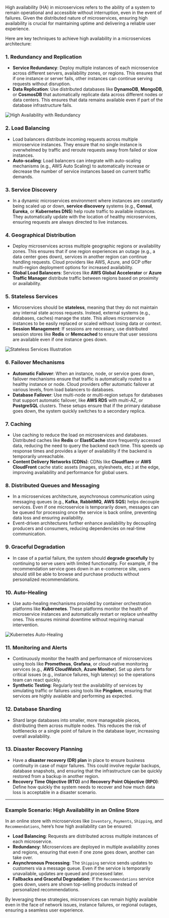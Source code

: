 High availability (HA) in microservices refers to the ability of a system to remain operational and accessible without interruption, even in the event of failures. Given the distributed nature of microservices, ensuring high availability is crucial for maintaining uptime and delivering a reliable user experience.

Here are key techniques to achieve high availability in a microservices architecture:

### 1. **Redundancy and Replication**
- **Service Redundancy**: Deploy multiple instances of each microservice across different servers, availability zones, or regions. This ensures that if one instance or server fails, other instances can continue serving requests without disruption.
- **Data Replication**: Use distributed databases like **DynamoDB**, **MongoDB**, or **CosmosDB** that automatically replicate data across different nodes or data centers. This ensures that data remains available even if part of the database infrastructure fails.

![High Availability with Redundancy](https://raw.githubusercontent.com/high-availability-pattern/redundancy/diagram.png)

### 2. **Load Balancing**
- Load balancers distribute incoming requests across multiple microservice instances. They ensure that no single instance is overwhelmed by traffic and reroute requests away from failed or slow instances.
- **Auto-scaling**: Load balancers can integrate with auto-scaling mechanisms (e.g., AWS Auto Scaling) to automatically increase or decrease the number of service instances based on current traffic demands.

### 3. **Service Discovery**
- In a dynamic microservices environment where instances are constantly being scaled up or down, **service discovery** systems (e.g., **Consul**, **Eureka**, or **Kubernetes DNS**) help route traffic to available instances. They automatically update with the location of healthy microservices, ensuring requests are always directed to live instances.

### 4. **Geographical Distribution**
- Deploy microservices across multiple geographic regions or availability zones. This ensures that if one region experiences an outage (e.g., a data center goes down), services in another region can continue handling requests. Cloud providers like AWS, Azure, and GCP offer multi-region deployment options for increased availability.
- **Global Load Balancers**: Services like **AWS Global Accelerator** or **Azure Traffic Manager** distribute traffic between regions based on proximity or availability.

### 5. **Stateless Services**
- Microservices should be **stateless**, meaning that they do not maintain any internal state across requests. Instead, external systems (e.g., databases, caches) manage the state. This allows microservice instances to be easily replaced or scaled without losing data or context.
- **Session Management**: If sessions are necessary, use distributed session stores like **Redis** or **Memcached** to ensure that user sessions are available even if one instance goes down.

![Stateless Services Illustration](https://raw.githubusercontent.com/high-availability-pattern/stateless-services/diagram.png)

### 6. **Failover Mechanisms**
- **Automatic Failover**: When an instance, node, or service goes down, failover mechanisms ensure that traffic is automatically routed to a healthy instance or node. Cloud providers offer automatic failover at various levels, from load balancers to databases.
- **Database Failover**: Use multi-node or multi-region setups for databases that support automatic failover, like **AWS RDS** with multi-AZ, or **PostgreSQL** clusters. These setups ensure that if the primary database goes down, the system quickly switches to a secondary replica.

### 7. **Caching**
- Use caching to reduce the load on microservices and databases. Distributed caches like **Redis** or **ElastiCache** store frequently accessed data, reducing the need to query the backend each time. This speeds up response times and provides a layer of availability if the backend is temporarily unreachable.
- **Content Delivery Networks (CDNs)**: CDNs like **Cloudflare** or **AWS CloudFront** cache static assets (images, stylesheets, etc.) at the edge, improving availability and performance for global users.

### 8. **Distributed Queues and Messaging**
- In a microservices architecture, asynchronous communication using messaging queues (e.g., **Kafka**, **RabbitMQ**, **AWS SQS**) helps decouple services. Even if one microservice is temporarily down, messages can be queued for processing once the service is back online, preventing data loss and ensuring availability.
- Event-driven architectures further enhance availability by decoupling producers and consumers, reducing dependencies on real-time communication.

### 9. **Graceful Degradation**
- In case of a partial failure, the system should **degrade gracefully** by continuing to serve users with limited functionality. For example, if the recommendation service goes down in an e-commerce site, users should still be able to browse and purchase products without personalized recommendations.

### 10. **Auto-Healing**
- Use auto-healing mechanisms provided by container orchestration platforms like **Kubernetes**. These platforms monitor the health of microservice instances and automatically restart or replace unhealthy ones. This ensures minimal downtime without requiring manual intervention.

![Kubernetes Auto-Healing](https://raw.githubusercontent.com/high-availability-pattern/auto-healing/diagram.png)

### 11. **Monitoring and Alerts**
- Continuously monitor the health and performance of microservices using tools like **Prometheus**, **Grafana**, or cloud-native monitoring services (e.g., **AWS CloudWatch**, **Azure Monitor**). Set up alerts for critical issues (e.g., instance failures, high latency) so the operations team can react quickly.
- **Synthetic Testing**: Regularly test the availability of services by simulating traffic or failures using tools like **Pingdom**, ensuring that services are highly available and performing as expected.

### 12. **Database Sharding**
- Shard large databases into smaller, more manageable pieces, distributing them across multiple nodes. This reduces the risk of bottlenecks or a single point of failure in the database layer, increasing overall availability.

### 13. **Disaster Recovery Planning**
- Have a **disaster recovery (DR) plan** in place to ensure business continuity in case of major failures. This could involve regular backups, database snapshots, and ensuring that the infrastructure can be quickly restored from a backup in another region.
- **Recovery Time Objective (RTO)** and **Recovery Point Objective (RPO)**: Define how quickly the system needs to recover and how much data loss is acceptable in a disaster scenario.

---

### Example Scenario: High Availability in an Online Store
In an online store with microservices like `Inventory`, `Payments`, `Shipping`, and `Recommendations`, here’s how high availability can be ensured:
- **Load Balancing**: Requests are distributed across multiple instances of each microservice.
- **Redundancy**: Microservices are deployed in multiple availability zones and regions, ensuring that even if one zone goes down, another can take over.
- **Asynchronous Processing**: The `Shipping` service sends updates to customers via a message queue. Even if the service is temporarily unavailable, updates are queued and processed later.
- **Fallbacks and Graceful Degradation**: If the `Recommendations` service goes down, users are shown top-selling products instead of personalized recommendations.

By leveraging these strategies, microservices can remain highly available even in the face of network issues, instance failures, or regional outages, ensuring a seamless user experience.